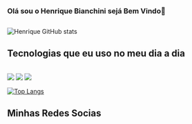 
### Olá sou o Henrique Bianchini sejá Bem Vindo👋​
 
##

![Henrique GitHub stats](https://github-readme-stats.vercel.app/api?username=henriquegbianchini&show_icons=true&theme_cobalt=radical)

## Tecnologias que eu uso no meu dia a dia

<div style="display: inline_block"><br>
  <img src="https://img.shields.io/badge/HTML5-E34F26?style=for-the-badge&logo=html5&logoColor=white" />
  <img src="https://img.shields.io/badge/CSS3-1572B6?style=for-the-badge&logo=css3&logoColor=white" />
  <img src="https://img.shields.io/badge/JavaScript-F7DF1E?style=for-the-badge&logo=javascript&logoColor=black" />
</div>

[![Top Langs](https://github-readme-stats.vercel.app/api/top-langs/?username=henriquegbianchini&langs_count=8)](https://github.com/henriquegbianchini/github-readme-stats)

## Minhas Redes Socias

<div>
<a href="ail.google.com/mail/u/1/#inbox?compose=CllgCJfrswCZxPlpsKwCGHmvRFTZxCrphkrbMTHVxBsFZXlXsxtjBmxjvCVTVmWsRCkLlQzWzvV"<img src="https://img.shields.io/badge/Gmail-D14836?style=for-the-badge&logo=gmail&logoColor=white">
 </div>
